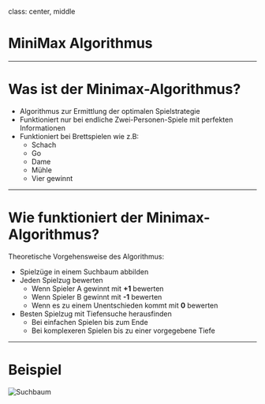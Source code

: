 class: center, middle
# MiniMax Algorithmus

---

# Was ist der Minimax-Algorithmus?

* Algorithmus zur Ermittlung der optimalen Spielstrategie
* Funktioniert nur bei endliche Zwei-Personen-Spiele mit perfekten Informationen
* Funktioniert bei Brettspielen wie z.B:
    * Schach
    * Go
    * Dame
    * Mühle
    * Vier gewinnt
    
---
    
# Wie funktioniert der Minimax-Algorithmus?
Theoretische Vorgehensweise des Algorithmus:
* Spielzüge in einem Suchbaum abbilden
* Jeden Spielzug bewerten 
    * Wenn Spieler A gewinnt mit __+1__ bewerten
    * Wenn Spieler B gewinnt mit __-1__ bewerten
    * Wenn es zu einem Unentschieden kommt mit __0__ bewerten
* Besten Spielzug mit Tiefensuche herausfinden
    * Bei einfachen Spielen bis zum Ende
    * Bei komplexeren Spielen bis zu einer vorgegebene Tiefe
    
---

# Beispiel
![Suchbaum](images/mm-suchbaum.png)    